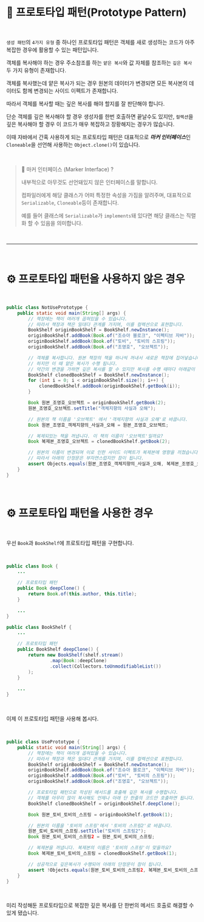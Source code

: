 # 📜 프로토타입 패턴(Prototype Pattern)

<br />

`생성 패턴`의 `4가지 유형` 중 하나인 프로토타입 패턴은 객체를 새로 생성하는 코드가 아주 복잡한 경우에 활용할 수 있는 패턴입니다.

객체를 복사해야 하는 경우 주소참조를 하는 `얕은 복사`와 값 자체를 참조하는 `깊은 복사` 두 가지 유형이 존재합니다.

객체를 복사했는데 얕은 복사가 되는 경우 원본의 데이터가 변경되면 모든 복사본의 데이터도 함께 변경되는 사이드 이펙트가 존재합니다.

따라서 객체를 복사할 때는 깊은 복사를 해야 할지를 잘 판단해야 합니다.

단순 객체를 깊은 복사해야 할 경우 생성자를 한번 호출하면 끝날수도 있지만, `컬렉션`을 깊은 복사해야 할 경우 이 코드가 매우 복잡하고 장황해지는 경우가 많습니다.

이때 자바에서 간혹 사용하게 되는 프로토타입 패턴은 대표적으로 ***마커 인터페이스***인 `Cloneable`을 선언해 사용하는 `Object.clone()`이 있습니다.

<br />

> 🤔 마커 인터페이스 (Marker Interface) ?
>
> 내부적으로 아무것도 선언돼있지 않은 인터페이스를 말합니다.
> 
> 컴파일러에게 해당 클래스가 어떠 특정한 속성을 가짐을 알려주며, 대표적으로 `Serializable`, `Cloneable`등이 존재합니다.
> 
> 예를 들어 클래스에 `Serializable`가 `implements`돼 있다면 해당 클래스는 직렬화 할 수 있음을 의미합니다.

<br />

---

<br />

# ⚙ 프로토타입 패턴을 사용하지 않은 경우

<br />

```java
public class NotUsePrototype {
    public static void main(String[] args) {
        // 책장에는 책이 여러개 꼽혀있을 수 있습니다.
        // 따라서 책장과 책은 일대다 관계를 가지며, 이를 컬렉션으로 표현합니다.
        BookShelf originBookShelf = BookShelf.newInstance();
        originBookShelf.addBook(Book.of("조슈아 블로크", "이펙티브 자바"));
        originBookShelf.addBook(Book.of("토비", "토비의 스프링"));
        originBookShelf.addBook(Book.of("조영호", "오브젝트"));

        // 객체를 복사합니다. 원본 책장의 책을 하나씩 꺼내서 새로운 책장에 집어넣습니다.
        // 하지만 이 때 얕은 복사가 수행 됩니다.
        // 약간의 변경을 가하면 깊은 복사를 할 수 있지만 복사를 수행 때마다 아래같이 장황한 코드를 매번 작성해야 합니다.
        BookShelf clonedBookShelf = BookShelf.newInstance();
        for (int i = 0; i < originBookShelf.size(); i++) {
            clonedBookShelf.addBook(originBookShelf.getBook(i));
        }

        Book 원본_조영호_오브젝트 = originBookShelf.getBook(2);
        원본_조영호_오브젝트.setTitle("객체지향의 사실과 오해");

        // 원본의 책 이름을 '오브젝트' 에서 '객체지향의 사실과 오해'로 바꿉니다. 
        Book 원본_조영호_객체지향의_사실과_오해 = 원본_조영호_오브젝트;

        // 복제되있는 책을 꺼냅니다. 이 책의 이름이 '오브젝트'일까요?
        Book 복제본_조영호_오브젝트 = clonedBookShelf.getBook(2);

        // 원본의 이름이 변경되며 이로 인한 사이드 이펙트가 복제본에 영향을 끼쳤습니다.
        // 따라서 아래의 단정문은 부자연스럽지만 참이 됩니다.
        assert Objects.equals(원본_조영호_객체지향의_사실과_오해, 복제본_조영호_오브젝트);
    }
}
```

<br />

# ⚙ 프로토타입 패턴을 사용한 경우

<br />

우선 `Book`과 `BookShelf`에 프로토타입 패턴을 구현합니다.

<br />

```java
public class Book {
    ...

    // 프로토타입 패턴
    public Book deepClone() {
        return Book.of(this.author, this.title);
    }

    ...
}

public class BookShelf {
    ...

    // 프로토타입 패턴
    public BookShelf deepClone() {
        return new BookShelf(shelf.stream()
                .map(Book::deepClone)
                .collect(Collectors.toUnmodifiableList())
        );
    }
    
    ...
}
```

<br />

이제 이 프로토타입 패턴을 사용해 봅시다.

<br />

```java
public class UsePrototype {
    public static void main(String[] args) {
        // 책장에는 책이 여러개 꼽혀있을 수 있습니다.
        // 따라서 책장과 책은 일대다 관계를 가지며, 이를 컬렉션으로 표현합니다.
        BookShelf originBookShelf = BookShelf.newInstance();
        originBookShelf.addBook(Book.of("조슈아 블로크", "이펙티브 자바"));
        originBookShelf.addBook(Book.of("토비", "토비의 스프링"));
        originBookShelf.addBook(Book.of("조영호", "오브젝트"));

        // 프로토타입 패턴으로 작성된 메서드를 호출해 깊은 복사를 수행합니다.
        // 객체를 아무리 많이 복사해도 언제나 아래 단 한줄의 코드만 호출하면 됩니다.
        BookShelf clonedBookShelf = originBookShelf.deepClone();

        Book 원본_토비_토비의_스프링 = originBookShelf.getBook(1);

        // 원본의 이름을 '토비의 스프링'에서 '토비의 스프링2'로 바꿉니다.
        원본_토비_토비의_스프링.setTitle("토비의 스프링2");
        Book 원본_토비_토비의_스프링2 = 원본_토비_토비의_스프링;

        // 복제본을 꺼냅니다. 복제본의 이름은 '토비의 스프링'이 맞을까요?
        Book 복제본_토비_토비의_스프링 = clonedBookShelf.getBook(1);

        // 성공적으로 깊은복사가 수행되어 아래의 단정문이 참이 됩니다.
        assert !Objects.equals(원본_토비_토비의_스프링2, 복제본_토비_토비의_스프링);
    }
}
```

<br />

미리 작성해둔 프로토타입으로 복잡한 깊은 복사를 단 한번의 메서드 호출로 해결할 수 있게 됐습니다.

<br />